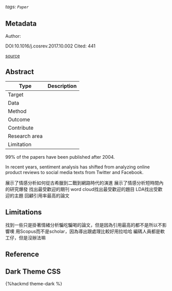 ###### tags: `Paper`

## Metadata

Author: 

DOI:10.1016/j.cosrev.2017.10.002
Cited: 441

[source](https://www-sciencedirect-com.nutc.idm.oclc.org/science/article/pii/S1574013717300606)

## Abstract

| Type          | Description |
| ------------- | ----------- |
| Target        |             |
| Data          |             |
| Method        |             |
| Outcome       |             |
| Contribute    |             |
| Research area |             |
| Limitation    |             |

99% of the papers have been published after 2004.

In recent years, sentiment analysis has shifted from analyzing online product reviews to social media texts from Twitter and Facebook. 

展示了情感分析如何從古希臘到二戰到網路時代的演進
展示了情感分析短時間內的研究爆發
找出最受歡迎的期刊
word cloud找出最受歡迎的題目
LDA找出受歡迎的主題
回顧引用率最高的論文

## Limitations

找到一些只是掛著情緒分析騙吃騙喝的論文，但是因為引用最高的都不是所以不影響噢
用Scopus而不是scholar，因為導出跟處理比較好用拉哈哈
編碼人員都是軟工仔，但是沒辦法嘛

## Reference

## Dark Theme CSS

{%hackmd theme-dark %}